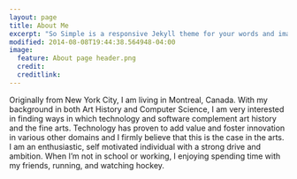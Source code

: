 ```yaml
---
layout: page
title: About Me
excerpt: "So Simple is a responsive Jekyll theme for your words and images."
modified: 2014-08-08T19:44:38.564948-04:00
image:
  feature: About page header.png
  credit: 
  creditlink:
---
```


Originally from New York City, I am living in Montreal, Canada. With my background in both Art History and Computer Science, I am very interested in finding ways in which technology and software complement art history and the fine arts. Technology has proven to add value and foster innovation in various other domains and I firmly believe that this is the case in the arts. I am an enthusiastic, self motivated individual with a strong drive and ambition. When I’m not in school or working, I enjoying spending time with my friends, running, and watching hockey.



[^1]: Example: *domain.com/category-name/post-title*